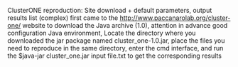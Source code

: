 ClusterONE reproduction: Site download + default parameters, output results list (complex) first came to the http://www.paccanarolab.org/cluster-one/ website to download the Java archive (1.0), attention in advance good configuration Java environment, Locate the directory where you downloaded the jar package named cluster_one-1.0.jar, place the files you need to reproduce in the same directory, enter the cmd interface, and run the $java-jar cluster_one.jar input file.txt to get the corresponding results
